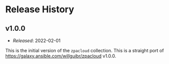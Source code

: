 Release History
===============

v1.0.0
------

- *Released*: 2022-02-01

This is the initial version of the `zpacloud` collection. This is a straight port
of <https://galaxy.ansible.com/willguibr/zpacloud> v1.0.0.

